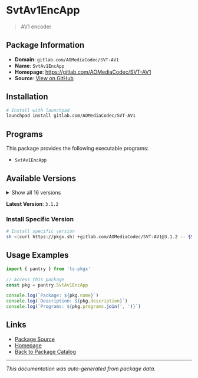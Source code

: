 # SvtAv1EncApp

> AV1 encoder

## Package Information

- **Domain**: `gitlab.com/AOMediaCodec/SVT-AV1`
- **Name**: `SvtAv1EncApp`
- **Homepage**: https://gitlab.com/AOMediaCodec/SVT-AV1
- **Source**: [View on GitHub](https://github.com/pkgxdev/pantry/tree/main/projects/gitlab.com/AOMediaCodec/SVT-AV1/package.yml)

## Installation

```bash
# Install with launchpad
launchpad install gitlab.com/AOMediaCodec/SVT-AV1
```

## Programs

This package provides the following executable programs:

- `SvtAv1EncApp`

## Available Versions

<details>
<summary>Show all 16 versions</summary>

- `3.1.2`, `3.1.1`, `3.1.0`, `3.0.2`, `3.0.1`
- `3.0.0`, `2.3.0`, `2.2.1`, `2.2.0`, `2.1.2`
- `2.1.1`, `2.1.0`, `2.0.0`, `1.8.0`, `1.7.0`
- `1.6.0`

</details>

**Latest Version**: `3.1.2`

### Install Specific Version

```bash
# Install specific version
sh <(curl https://pkgx.sh) +gitlab.com/AOMediaCodec/SVT-AV1@3.1.2 -- $SHELL -i
```

## Usage Examples

```typescript
import { pantry } from 'ts-pkgx'

// Access this package
const pkg = pantry.SvtAv1EncApp

console.log(`Package: ${pkg.name}`)
console.log(`Description: ${pkg.description}`)
console.log(`Programs: ${pkg.programs.join(', ')}`)
```

## Links

- [Package Source](https://github.com/pkgxdev/pantry/tree/main/projects/gitlab.com/AOMediaCodec/SVT-AV1/package.yml)
- [Homepage](https://gitlab.com/AOMediaCodec/SVT-AV1)
- [Back to Package Catalog](../../../../package-catalog.md)

---

*This documentation was auto-generated from package data.*
